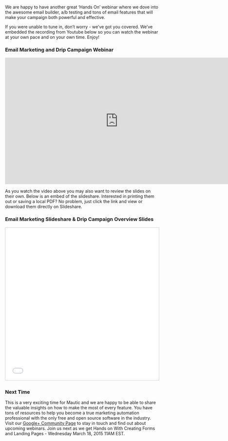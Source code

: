 We are happy to have another great ‘Hands On’ webinar where we dove into the awesome email builder, a/b testing and tons of email features that will make your campaign both powerful and effective.  


If you were unable to tune in, don’t worry - we’ve got you covered. We’ve embedded the recording from Youtube below so you can watch the webinar at your own pace and on your own time. Enjoy!



### Email Marketing and Drip Campaign Webinar

<iframe src="https://www.youtube.com/embed/J5hmI6ae2gY?rel=0&showinfo=0" width="740" height="416" frameborder="0" allowfullscreen="allowfullscreen"></iframe>

As you watch the video above you may also want to review the slides on their own. Below is an embed of the slideshare. Interested in printing them out or saving a local PDF? No problem, just click the link and view or download them directly on Slideshare.

### Email Marketing Slideshare & Drip Campaign Overview Slides

<iframe style="border: 1px solid #CCC; border-width: 1px; margin-bottom: 5px; max-width: 100%;" src="//www.slideshare.net/slideshow/embed_code/45441231" width="740" height="501" frameborder="0" marginwidth="0" marginheight="0" scrolling="no" allowfullscreen="allowfullscreen"> </iframe>

### Next Time

This is a very exciting time for Mautic and we are happy to be able to share the valuable insights on how to make the most of every feature. You have tons of resources to help you become a true marketing automation professional with the only free and open source software in the industry. Visit our [Google+ Community Page](https://plus.google.com/+MauticOrg) to stay in touch and find out about upcoming webinars. Join us next as we get Hands on With Creating Forms and Landing Pages - Wednesday March 18, 2015 11AM EST.